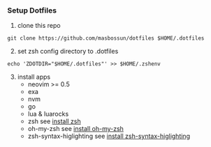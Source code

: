 ### Setup Dotfiles

1. clone this repo
```
git clone https://github.com/masbossun/dotfiles $HOME/.dotfiles
```

2. set zsh config directory to .dotfiles
```
echo 'ZDOTDIR="$HOME/.dotfiles"' >> $HOME/.zshenv
```

3. install apps
   - neovim >= 0.5
   - exa
   - nvm
   - go
   - lua & luarocks
   - zsh see [install zsh](https://github.com/ohmyzsh/ohmyzsh/wiki/Installing-ZSH)
   - oh-my-zsh see [install oh-my-zsh](https://github.com/ohmyzsh/ohmyzsh/wiki)
   - zsh-syntax-higlighting see [install zsh-syntax-higlighting](https://github.com/zsh-users/zsh-syntax-highlighting/blob/master/INSTALL.md)
